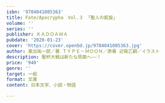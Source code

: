 ```yaml
---
isbn: '9784041085363'
title: Fate/Apocrypha　Vol.３ 「聖人の凱旋」
volume: ''
series: ''
publisher: ＫＡＤＯＡＷＡ
pubdate: '2020-01-23'
cover: 'https://cover.openbd.jp/9784041085363.jpg'
author: 東出祐一郎／著 ＴＹＰＥ－ＭＯＯＮ／原著 近衛乙嗣／イラスト
description: 聖杯大戦は新たな局面へ――！
price: '940'
genre: ''
target: 一般
format: 文庫
content: 日本文学、小説・物語

---
```

